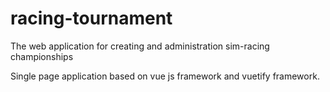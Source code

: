 # racing-tournament
The web application for creating and administration sim-racing championships

Single page application based on vue js framework and vuetify framework.

